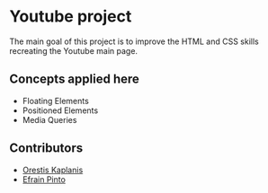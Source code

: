 # Youtube project

The main goal of this project is to improve the HTML and CSS skills recreating the Youtube main page.

## Concepts applied here

* Floating Elements
* Positioned Elements
* Media Queries
## Contributors

* [Orestis Kaplanis](https://github.com/userman95)
* [Efrain Pinto](https://github.com/efrapp)
